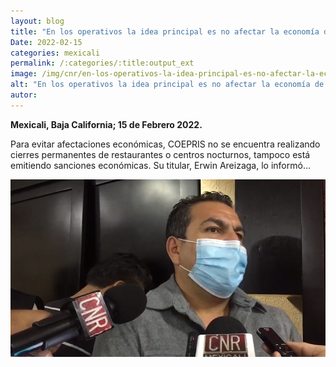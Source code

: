 ```yaml
---
layout: blog
title: "En los operativos la idea principal es no afectar la economía de los trabajadores de los distintos negocios"
Date: 2022-02-15
categories: mexicali
permalink: /:categories/:title:output_ext
image: /img/cnr/en-los-operativos-la-idea-principal-es-no-afectar-la-economia-de-lso-trabajadores-de-los-distintos-negocios.png
alt: "En los operativos la idea principal es no afectar la economía de los trabajadores de los distintos negocios"
autor:
---
```


**Mexicali, Baja California; 15 de Febrero 2022.** 

Para evitar afectaciones económicas, COEPRIS no se encuentra realizando cierres permanentes de restaurantes o centros nocturnos, tampoco está emitiendo sanciones económicas. Su titular, Erwin Areizaga, lo informó…

<div id="carouselExampleSlidesOnly" class="carousel slide" data-ride="carousel">
  <div class="carousel-inner">
    <div class="carousel-item active">
       <img class="d-block w-100" src="/img/cnr/en-los-operativos-la-idea-principal-es-no-afectar-la-economia-de-lso-trabajadores-de-los-distintos-negocios.png" loading="lazy"  alt="En los operativos la idea principal es no afectar la economía de los trabajadores de los distintos negocios">
    </div>
  </div>
</div>